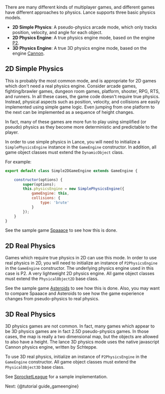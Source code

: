 
There are many different kinds of multiplayer games, and different games have different approaches to physics.  Lance supports three basic physics models.

* **2D Simple Physics**: A pseudo-physics arcade mode, which only tracks position, velocity, and angle for each object.
* **2D Physics Engine**: A true physics engine mode, based on the engine [P2](https://github.com/schteppe/p2.js).
* **3D Physics Engine**: A true 3D physics engine mode, based on the engine [Cannon](https://github.com/schteppe/cannon.js/).

## 2D Simple Physics

This is probably the most common mode, and is appropriate for 2D games which don't need a real physics engine.  Consider arcade games, fighting/brawler games, dungeon room games, platform, shooter, RPG, RTS, and runners.  In all these cases, the game code doesn't require true physics.  Instead, physical aspects such as position, velocity, and collisions are easily implemented using simple game logic.  Even jumping from one platform to the next can be implemented as a sequence of height changes.

In fact, many of these games are more fun to play using simplified (or pseudo) physics as they become more deterministic and predictable to the player.

In order to use simple physics in Lance, you will need to initialize a `SimplePhysicsEngine` instance in the `GameEngine` constructor.  In addition, all game object classes must extend the `DynamicObject` class.

For example:
```javascript
export default class Simple2DGameEngine extends GameEngine {

    constructor(options) {
        super(options);
        this.physicsEngine = new SimplePhysicsEngine({
            gameEngine: this,
            collisions: {
                type: 'brute'
            }
        });
    }
}
```

See the sample game [Spaaace](https://github.com/lance-gg/spaaace) to see how this is done.

## 2D Real Physics

Games which require true physics in 2D can use this mode.  In order to use real physics in 2D, you will need to initialize an instance of `P2PhysicsEngine` in the `GameEngine` constructor.  The underlying physics engine used in this case is P2.  A very lightweight 2D physics engine.  All game object classes must extend the `PhysicalObject2D` base class.

See the sample game [Asteroids](https://github.com/lance-gg/tinygames) to see how this is done.  Also, you may want to compare Spaaace and Asteroids to see how the game experience changes from pseudo-physics to real physics.


## 3D Real Physics

3D physics games are not common.  In fact, many games which appear to be 3D physics games are in fact 2.5D pseudo-physics games.  In those cases, the map is really a two dimensional map, but the objects are allowed to also have a height.  The lance 3D physics mode uses the native javascript Cannon physics engine, written by Schteppe.

To use 3D real physics, initialize an instance of `P2PhysicsEngine` in the `GameEngine` constructor.  All game object classes must extend the `PhysicalObject3D` base class.

See [SprocketLeague](https://github.com/lance-gg/sprocketleague) for a sample implementation.

Next: {@tutorial guide_gameengine}

